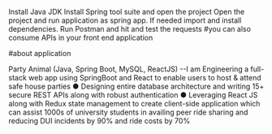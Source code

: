 Install Java JDK 
Install Spring tool suite and open the project
Open the project and run application as spring app. If needed import and install dependencies.
Run Postman and hit and test the requests 
#you can also consume APIs in your front end application


#about application

Party Animal (Java, Spring Boot, MySQL, ReactJS) --I am Engineering a full-stack web app using SpringBoot and React to enable users to host & attend safe house parties ● Designing entire database architecture and writing 15+ secure REST APIs along with robust authentication
● Leveraging React JS along with Redux state management to create client-side application which can assist 1000s
of university students in availing peer ride sharing and reducing DUI incidents by 90% and ride costs by 70%
